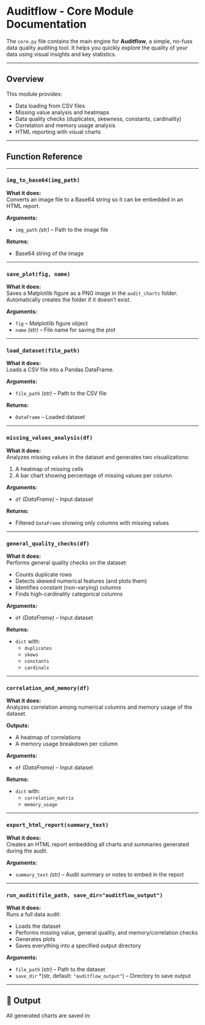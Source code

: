 # Auditflow - Core Module Documentation

The `core.py` file contains the main engine for **Auditflow**, a simple, no-fuss data quality auditing tool. It helps you quickly explore the quality of your data using visual insights and key statistics.

---

## Overview

This module provides:
- Data loading from CSV files
- Missing value analysis and heatmaps
- Data quality checks (duplicates, skewness, constants, cardinality)
- Correlation and memory usage analysis
- HTML reporting with visual charts

---

## Function Reference

---

###  `img_to_base64(img_path)`

**What it does:**  
Converts an image file to a Base64 string so it can be embedded in an HTML report.

**Arguments:**
- `img_path` *(str)* – Path to the image file

**Returns:**  
- Base64 string of the image

---

###  `save_plot(fig, name)`

**What it does:**  
Saves a Matplotlib figure as a PNG image in the `audit_charts` folder. Automatically creates the folder if it doesn’t exist.

**Arguments:**
- `fig` – Matplotlib figure object
- `name` *(str)* – File name for saving the plot

---

###  `load_dataset(file_path)`

**What it does:**  
Loads a CSV file into a Pandas DataFrame.

**Arguments:**
- `file_path` *(str)* – Path to the CSV file

**Returns:**  
- `DataFrame` – Loaded dataset

---

###  `missing_values_analysis(df)`

**What it does:**  
Analyzes missing values in the dataset and generates two visualizations:
1. A heatmap of missing cells
2. A bar chart showing percentage of missing values per column

**Arguments:**
- `df` *(DataFrame)* – Input dataset

**Returns:**  
- Filtered `DataFrame` showing only columns with missing values

---

###  `general_quality_checks(df)`

**What it does:**  
Performs general quality checks on the dataset:
- Counts duplicate rows
- Detects skewed numerical features (and plots them)
- Identifies constant (non-varying) columns
- Finds high-cardinality categorical columns

**Arguments:**
- `df` *(DataFrame)* – Input dataset

**Returns:**  
- `dict` with:
  - `duplicates`
  - `skews`
  - `constants`
  - `cardinals`

---

###  `correlation_and_memory(df)`

**What it does:**  
Analyzes correlation among numerical columns and memory usage of the dataset.

**Outputs:**
- A heatmap of correlations
- A memory usage breakdown per column

**Arguments:**
- `df` *(DataFrame)* – Input dataset

**Returns:**  
- `dict` with:
  - `correlation_matrix`
  - `memory_usage`

---

###  `export_html_report(summary_text)`

**What it does:**  
Creates an HTML report embedding all charts and summaries generated during the audit.

**Arguments:**
- `summary_text` *(str)* – Audit summary or notes to embed in the report

---

###  `run_audit(file_path, save_dir="auditflow_output")`

**What it does:**  
Runs a full data audit:
- Loads the dataset
- Performs missing value, general quality, and memory/correlation checks
- Generates plots
- Saves everything into a specified output directory

**Arguments:**
- `file_path` *(str)* – Path to the dataset
- `save_dir` *(str, default: `"auditflow_output"`) – Directory to save output

---

## 📸 Output

All generated charts are saved in:
